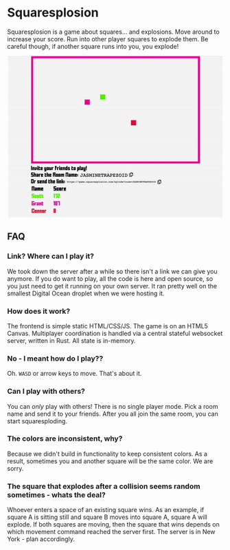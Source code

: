 # Squaresplosion

Squaresplosion is a game about squares... and explosions. Move around to increase your score. Run into other player squares to explode them. Be careful though, if another square runs into you, you explode! 

<p align="center">
    <img src="./demo.gif" alt="gif demonstrating gameplay">
</p>

## FAQ

### Link? Where can I play it?

We took down the server after a while so there isn't a link we can give you anymore. If you do want to play, all the code is here and open source, so you just need to get it running on your own server. It ran pretty well on the smallest Digital Ocean droplet when we were hosting it.

### How does it work?

The frontend is simple static HTML/CSS/JS. The game is on an HTML5 Canvas. Multiplayer coordination is handled via a central stateful websocket server, written in Rust. All state is in-memory.

### No - I meant how do I play??

Oh. `WASD` or arrow keys to move. That's about it.

### Can I play with others?

You can _only_ play with others! There is no single player mode. Pick a room name and send it to your friends. After you all join the same room, you can start squaresploding.

### The colors are inconsistent, why?

Because we didn't build in functionality to keep consistent colors. As a result, sometimes you and another square will be the same color. We are sorry.

### The square that explodes after a collision seems random sometimes - whats the deal?

Whoever enters a space of an existing square wins. As an example, if square A is sitting still and square B moves into square A, square A will explode. If both squares are moving, then the square that wins depends on which movement command reached the server first. The server is in New York - plan accordingly.

